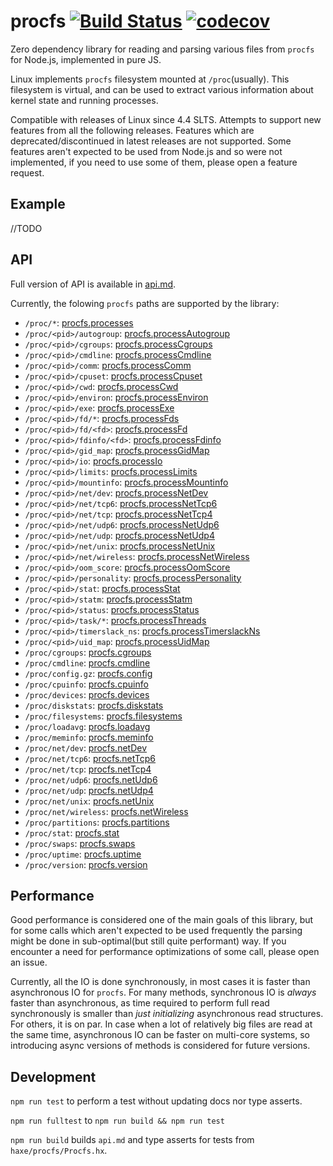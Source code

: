 # procfs [![Build Status](https://travis-ci.com/stroncium/nodejs-procfs.svg?branch=master)](https://travis-ci.com/stroncium/nodejs-procfs) [![codecov](https://codecov.io/gh/stroncium/nodejs-procfs/branch/master/graph/badge.svg)](https://codecov.io/gh/stroncium/nodejs-procfs)

Zero dependency library for reading and parsing various files from `procfs` for Node.js, implemented in pure JS.

Linux implements `procfs` filesystem mounted at `/proc`(usually). This filesystem is virtual, and can be used to extract various information about kernel state and running processes.

Compatible with releases of Linux since 4.4 SLTS. Attempts to support new features from all the following releases. Features which are deprecated/discontinued in latest releases are not supported. Some features aren't expected to be used from Node.js and so were not implemented, if you need to use some of them, please open a feature request.

## Example

//TODO

## API

Full version of API is available in [api.md](https://github.com/stroncium/nodejs-procfs/blob/master/api.md).

Currently, the folowing `procfs` paths are supported by the library:
 - `/proc/*`: [procfs.processes](API.md#processes())
 - `/proc/<pid>/autogroup`: [procfs.processAutogroup](API.md#processAutogroup-pid)
 - `/proc/<pid>/cgroups`: [procfs.processCgroups](API.md#processCgroups-pid)
 - `/proc/<pid>/cmdline`: [procfs.processCmdline](API.md#processCmdline-pid)
 - `/proc/<pid>/comm`: [procfs.processComm](API.md#processComm-pid)
 - `/proc/<pid>/cpuset`: [procfs.processCpuset](API.md#processCpuset-pid)
 - `/proc/<pid>/cwd`: [procfs.processCwd](API.md#processCwd-pid)
 - `/proc/<pid>/environ`: [procfs.processEnviron](API.md#processEnviron-pid)
 - `/proc/<pid>/exe`: [procfs.processExe](API.md#processExe-pid)
 - `/proc/<pid>/fd/*`: [procfs.processFds](API.md#processFds-pid)
 - `/proc/<pid>/fd/<fd>`: [procfs.processFd](API.md#processFd-fd-pid)
 - `/proc/<pid>/fdinfo/<fd>`: [procfs.processFdinfo](API.md#processFdinfo-fd-pid)
 - `/proc/<pid>/gid_map`: [procfs.processGidMap](API.md#processGidMap-pid)
 - `/proc/<pid>/io`: [procfs.processIo](API.md#processIo-pid)
 - `/proc/<pid>/limits`: [procfs.processLimits](API.md#processLimits-pid)
 - `/proc/<pid>/mountinfo`: [procfs.processMountinfo](API.md#processMountinfo-pid)
 - `/proc/<pid>/net/dev`: [procfs.processNetDev](API.md#processNetDev-pid)
 - `/proc/<pid>/net/tcp6`: [procfs.processNetTcp6](API.md#processNetTcp6-pid)
 - `/proc/<pid>/net/tcp`: [procfs.processNetTcp4](API.md#processNetTcp4-pid)
 - `/proc/<pid>/net/udp6`: [procfs.processNetUdp6](API.md#processNetUdp6-pid)
 - `/proc/<pid>/net/udp`: [procfs.processNetUdp4](API.md#processNetUdp4-pid)
 - `/proc/<pid>/net/unix`: [procfs.processNetUnix](API.md#processNetUnix-pid)
 - `/proc/<pid>/net/wireless`: [procfs.processNetWireless](API.md#processNetWireless-pid)
 - `/proc/<pid>/oom_score`: [procfs.processOomScore](API.md#processOomScore-pid)
 - `/proc/<pid>/personality`: [procfs.processPersonality](API.md#processPersonality-pid)
 - `/proc/<pid>/stat`: [procfs.processStat](API.md#processStat-pid)
 - `/proc/<pid>/statm`: [procfs.processStatm](API.md#processStatm-pid)
 - `/proc/<pid>/status`: [procfs.processStatus](API.md#processStatus-pid)
 - `/proc/<pid>/task/*`: [procfs.processThreads](API.md#processThreads-pid)
 - `/proc/<pid>/timerslack_ns`: [procfs.processTimerslackNs](API.md#processTimerslackNs-pid)
 - `/proc/<pid>/uid_map`: [procfs.processUidMap](API.md#processUidMap-pid)
 - `/proc/cgroups`: [procfs.cgroups](API.md#cgroups())
 - `/proc/cmdline`: [procfs.cmdline](API.md#cmdline())
 - `/proc/config.gz`: [procfs.config](API.md#config())
 - `/proc/cpuinfo`: [procfs.cpuinfo](API.md#cpuinfo())
 - `/proc/devices`: [procfs.devices](API.md#devices())
 - `/proc/diskstats`: [procfs.diskstats](API.md#diskstats())
 - `/proc/filesystems`: [procfs.filesystems](API.md#filesystems())
 - `/proc/loadavg`: [procfs.loadavg](API.md#loadavg())
 - `/proc/meminfo`: [procfs.meminfo](API.md#meminfo())
 - `/proc/net/dev`: [procfs.netDev](API.md#netDev())
 - `/proc/net/tcp6`: [procfs.netTcp6](API.md#netTcp6())
 - `/proc/net/tcp`: [procfs.netTcp4](API.md#netTcp4())
 - `/proc/net/udp6`: [procfs.netUdp6](API.md#netUdp6())
 - `/proc/net/udp`: [procfs.netUdp4](API.md#netUdp4())
 - `/proc/net/unix`: [procfs.netUnix](API.md#netUnix())
 - `/proc/net/wireless`: [procfs.netWireless](API.md#netWireless())
 - `/proc/partitions`: [procfs.partitions](API.md#partitions())
 - `/proc/stat`: [procfs.stat](API.md#stat())
 - `/proc/swaps`: [procfs.swaps](API.md#swaps())
 - `/proc/uptime`: [procfs.uptime](API.md#uptime())
 - `/proc/version`: [procfs.version](API.md#version())

## Performance
Good performance is considered one of the main goals of this library, but for some calls which aren't expected to be used frequently the parsing might be done in sub-optimal(but still quite performant) way. If you encounter a need for performance optimizations of some call, please open an issue.

Currently, all the IO is done synchronously, in most cases it is faster than asynchronous IO for `procfs`.
For many methods, synchronous IO is *always* faster than asynchronous, as time required to perform full read synchronously is smaller than *just initializing* asynchronous read structures. For others, it is on par. In case when a lot of relatively big files are read at the same time, asynchronous IO can be faster on multi-core systems, so introducing async versions of methods is considered for future versions.

## Development

`npm run test` to perform a test without updating docs nor type asserts.

`npm run fulltest` to `npm run build && npm run test`

`npm run build` builds `api.md` and type asserts for tests from `haxe/procfs/Procfs.hx`.
